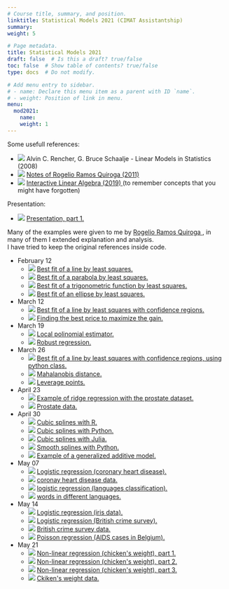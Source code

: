 ```yaml
---
# Course title, summary, and position.
linktitle: Statistical Models 2021 (CIMAT Assistantship)
summary:
weight: 5

# Page metadata.
title: Statistical Models 2021
draft: false  # Is this a draft? true/false
toc: false  # Show table of contents? true/false
type: docs  # Do not modify.

# Add menu entry to sidebar.
# - name: Declare this menu item as a parent with ID `name`.
# - weight: Position of link in menu.
menu:
  mod2021:
    name:
    weight: 1
---
```


Some usefull references:

<ul>
  <li>
    <span class="inline-svg"> <img src="book.svg"/>
      Alvin C. Rencher, G. Bruce Schaalje - Linear Models in Statistics (2008)
    </span>
  </li>
  <li>
    <span class="inline-svg"> <img src="book.svg"/>
      <a href="Notas_Rogelio(2011).pdf">
        Notes of Rogelio Ramos Quiroga (2011)
      </a>
    </span>
  </li>
  <li>
    <span class="inline-svg"> <img src="book.svg"/>
      <a href="https://textbooks.math.gatech.edu/ila/">
        Interactive Linear Algebra (2019)
      </a> (to remember concepts that you might have forgotten)
    </span>
  </li>
</ul>

Presentation:

<ul>
  <li>
    <span class="inline-svg"> <img src="tv.svg"/>
      <a href="Stat_Mod_part_1.pdf">
        Presentation, part 1.
      </a>
    </span>
  </li>
</ul>

Many of the examples were given to me by
<a
  href="https://www.cimat.mx/es/Rogelio_Ramos_Quiroga"
  target="_blank">
   Rogelio Ramos Quiroga
</a>, in many of them I extended explanation and analysis. <br>
I have tried to keep the original references inside code.

<ul>
  <li>
    February 12
    <ul>
      <li>
	      <span class="inline-svg"> <img src="python-logo.svg"/>
          <a href="1_best_fit_line.py">
            Best fit of a line by least squares.
          </a>
	      </span>
      </li>
      <li>
	      <span class="inline-svg"> <img src="python-logo.svg"/>
          <a href="2_best_fit_parabola.py">
            Best fit of a parabola by least squares.
          </a>
	      </span>
      </li>
      <li>
	      <span class="inline-svg"> <img src="python-logo.svg"/>
          <a href="3_best_fit_trigonometric_function.py">
            Best fit of a trigonometric function by least squares.
          </a>
	      </span>
      </li>
      <li>
	      <span class="inline-svg"> <img src="python-logo.svg"/>
          <a href="4_best_fit_ellipse.py">
            Best fit of an ellipse by least squares.
          </a>
	      </span>
      </li>
    </ul>
  </li>
  <li>
    March 12
    <ul>
      <li>
	      <span class="inline-svg"> <img src="python-logo.svg"/>
          <a href="5_best_fit_line_2.py">
            Best fit of a line by least squares with confidence regions.
          </a>
	      </span>
      </li>
      <li>
	      <span class="inline-svg"> <img src="python-logo.svg"/>
          <a href="9_maximizing_ gain_problem.py">
            Finding the best price to maximize the gain.
          </a>
	      </span>
      </li>
    </ul>
  </li>
  <li>
    March 19
    <ul>
      <li>
	      <span class="inline-svg"> <img src="python-logo.svg"/>
          <a href="11_local_poly_regression.py">
            Local polinomial estimator.
          </a>
	      </span>
      </li>
      <li>
	      <span class="inline-svg"> <img src="python-logo.svg"/>
          <a href="12_robust_regression.py">
            Robust regression.
          </a>
	      </span>
      </li>
    </ul>
  </li>
  <li>
    March 26
    <ul>
      <li>
	      <span class="inline-svg"> <img src="python-logo.svg"/>
          <a href="5_best_fit_line_2_with_objects.py">
            Best fit of a line by least squares with confidence regions, using python class.
          </a>
	      </span>
      </li>
      <li>
	      <span class="inline-svg"> <img src="python-logo.svg"/>
          <a href="6_Mahalanobis_distance.py">
            Mahalanobis distance.
          </a>
	      </span>
      </li>
      <li>
	      <span class="inline-svg"> <img src="python-logo.svg"/>
          <a href="7_leverage_points.py">
            Leverage points.
          </a>
	      </span>
      </li>
    </ul>
  </li>
  <li>
    April 23
    <ul>
      <li>
	      <span class="inline-svg"> <img src="python-logo.svg"/>
          <a href="16_ridge_regression.py">
            Example of ridge regression with the prostate dataset.
          </a>
	      </span>
      </li>
      <li>
	      <span class="inline-svg"> <img src="database.svg"/>
          <a href="prostate_dataset.txt">
            Prostate data.
          </a>
	      </span>
      </li>
    </ul>
  </li>
  <li>
    April 30
    <ul>
      <li>
	      <span class="inline-svg"> <img src="R_logo.svg"/>
          <a href="10_splines.pdf">
            Cubic splines with R.
          </a>
	      </span>
      </li>
      <li>
	      <span class="inline-svg"> <img src="Python-logo.svg"/>
          <a href="10_splines.py">
            Cubic splines with Python.
          </a>
	      </span>
      </li>
      <li>
	      <span class="inline-svg"> <img src="julia-dots.svg"/>
          <a href="10_splines.jl">
            Cubic splines with Julia.
          </a>
	      </span>
      </li>
      <li>
        <span class="inline-svg"> <img src="Python-logo.svg"/>
          <a href="13_smooth_splines.py">
            Smooth splines with Python.
          </a>
        </span>
      </li>
      <li>
	      <span class="inline-svg"> <img src="Python-logo.svg"/>
          <a href="15_gam_example_wage.py">
            Example of a generalized additive model.
          </a>
	      </span>
      </li>
    </ul>
  </li>
  <li>
    May 07
    <ul>
      <li>
	      <span class="inline-svg"> <img src="Python-logo.svg"/>
          <a href="17_logistic_regression_heart_disease.py">
            Logistic regression (coronary heart disease).
          </a>
	      </span>
      </li>
      <li>
	      <span class="inline-svg"> <img src="database.svg"/>
          <a href="Heart_Disease_vs_Age.csv">
            coronay heart disease data.
          </a>
	      </span>
      </li>
      <li>
	      <span class="inline-svg"> <img src="Python-logo.svg"/>
          <a href="19_logistic_regression_languages_classification.py">
            logistic regression (languages classification).
          </a>
	      </span>
      </li>
      <li>
	      <span class="inline-svg"> <img src="database.svg"/>
          <a href="words_languages.csv">
            words in different languages.
          </a>
	      </span>
      </li>
    </ul>
  </li>
  <li>
    May 14
    <ul>
      <li>
	      <span class="inline-svg"> <img src="Python-logo.svg"/>
          <a href="14_logistic_regression_irisdata.py">
            Logistic regression (iris data).
          </a>
	      </span>
      </li>
      <li>
	      <span class="inline-svg"> <img src="Python-logo.svg"/>
          <a href="18_logistic_regression_british_crime_survey.py">
            Logistic regression (British crime survey).
          </a>
	      </span>
      </li>
      <li>
	      <span class="inline-svg"> <img src="database.svg"/>
          <a href="BritishCrimeSurvey2000.sav">
            British crime survey data.
          </a>
	      </span>
      </li>
      <li>
	      <span class="inline-svg"> <img src="Python-logo.svg"/>
          <a href="20_poisson_regression_aids.py">
            Poisson regression (AIDS cases in Belgium).
          </a>
	      </span>
      </li>
    </ul>
  </li>
  <li>
    May 21
    <ul>
      <li>
	      <span class="inline-svg"> <img src="Python-logo.svg"/>
          <a href="21_non_linear_logistic_growth.py">
            Non-linear regression (chicken's weight), part 1.
          </a>
	      </span>
      </li>
      <li>
	      <span class="inline-svg"> <img src="Python-logo.svg"/>
          <a href="21_non_linear_logistic_growth_2.py">
            Non-linear regression (chicken's weight), part 2.
          </a>
	      </span>
      </li>
      <li>
	      <span class="inline-svg"> <img src="Python-logo.svg"/>
          <a href="21_non_linear_logistic_growth_3.py">
            Non-linear regression (chicken's weight), part 3.
          </a>
	      </span>
      </li>
      <li>
	      <span class="inline-svg"> <img src="database.svg"/>
          <a href="ChickWeight.csv">
            Ckiken's weight data.
          </a>
	      </span>
      </li>
    </ul>
  </li>
</ul>
